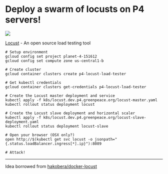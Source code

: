# Deploy a swarm of locusts on P4 servers!

![](https://media.giphy.com/media/dcubXtnbck0RG/giphy.gif)

[Locust](https://locust.io) - An open source load testing tool

```
# Setup environment
gcloud config set project planet-4-151612
gcloud config set compute zone us-central1-b

# Create cluster
gcloud container clusters create p4-locust-load-tester

# Get kubectl credentials
gcloud container clusters get-credentials p4-locust-load-tester

# Create the Locust master deployment and service
kubectl apply -f k8s/locust.dev.p4.greenpeace.org/locust-master.yaml
kubectl rollout status deployment locust

# Create the Locust slave deployment and horizontal scaler
kubectl apply -f k8s/locust.dev.p4.greenpeace.org/locust-slave-deployment.yaml
kubectl rollout status deployment locust-slave

# Open your browser (OSX only?)
open http://$(kubectl get svc locust -o jsonpath="{.status.loadBalancer.ingress[*].ip}"):8089

# Attack!
```

---

Idea borrowed from [hakobera/docker-locust](https://github.com/hakobera/docker-locust)
